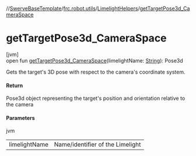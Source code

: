 //[SwerveBaseTemplate](../../../index.md)/[frc.robot.utils](../index.md)/[LimelightHelpers](index.md)/[getTargetPose3d_CameraSpace](get-target-pose3d_-camera-space.md)

# getTargetPose3d_CameraSpace

[jvm]\
open fun [getTargetPose3d_CameraSpace](get-target-pose3d_-camera-space.md)(limelightName: [String](https://docs.oracle.com/javase/8/docs/api/java/lang/String.html)): Pose3d

Gets the target's 3D pose with respect to the camera's coordinate system.

#### Return

Pose3d object representing the target's position and orientation relative to the camera

#### Parameters

jvm

| | |
|---|---|
| limelightName | Name/identifier of the Limelight |
